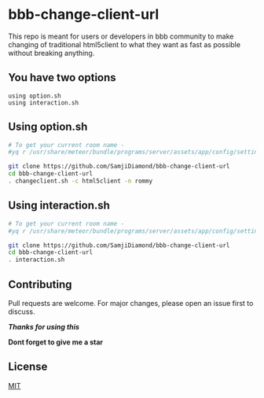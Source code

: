 # bbb-change-client-url

This repo is meant for users or developers in bbb community to make changing of traditional html5client to what they want as fast as possible without breaking anything.

## You have two options

    using option.sh
    using interaction.sh


## Using option.sh

```bash
# To get your current room name - 
#yq r /usr/share/meteor/bundle/programs/server/assets/app/config/settings.yml public.app.basename

git clone https://github.com/SamjiDiamond/bbb-change-client-url
cd bbb-change-client-url
. changeclient.sh -c html5client -n rommy
```


## Using interaction.sh

```bash
# To get your current room name - 
#yq r /usr/share/meteor/bundle/programs/server/assets/app/config/settings.yml public.app.basename

git clone https://github.com/SamjiDiamond/bbb-change-client-url
cd bbb-change-client-url
. interaction.sh
```


## Contributing
Pull requests are welcome. For major changes, please open an issue first to discuss.

***Thanks for using this***

**Dont forget to give me a star**

## License
[MIT](https://choosealicense.com/licenses/mit/)
